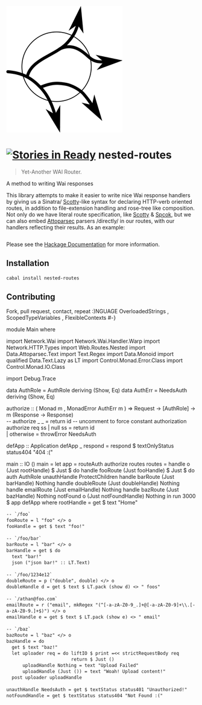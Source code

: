 ![Logo](https://raw.githubusercontent.com/athanclark/nested-routes/master/logo.png)

[![Stories in Ready](https://badge.waffle.io/athanclark/nested-routes.png?label=ready&title=Ready)](https://waffle.io/athanclark/nested-routes)
nested-routes
=============

> Yet-Another WAI Router.

A method to writing Wai responses

This library attempts to make it easier to write nice Wai response handlers
by giving us a Sinatra/
[Scotty](https://hackage.haskell.org/package/scotty)-like syntax for declaring HTTP-verb oriented
routes, in addition to file-extension handling and rose-tree like composition.
Not only do we have literal route specification, like
[Scotty](https://hackage.haskell.org/package/scotty) &
[Spcok](https://hackage.haskell.org/package/spock), but we
can also embed
[Attoparsec](https://hackage.haskell.org/package/attoparsec)
parsers /directly/ in our routes, with our handlers
reflecting their results. As an example:

```haskell

```

Please see the [Hackage Documentation](http://hackage.haskell.org/package/nested-routes)
for more information.

## Installation

```bash
cabal install nested-routes
```

## Contributing

Fork, pull request, contact, repeat :)NGUAGE
    OverloadedStrings
  , ScopedTypeVariables
  , FlexibleContexts
  #-}


module Main where

import Network.Wai
import Network.Wai.Handler.Warp
import Network.HTTP.Types
import Web.Routes.Nested
import Data.Attoparsec.Text
import Text.Regex
import Data.Monoid
import qualified Data.Text.Lazy as LT
import Control.Monad.Error.Class
import Control.Monad.IO.Class

import Debug.Trace


data AuthRole = AuthRole deriving (Show, Eq)
data AuthErr = NeedsAuth deriving (Show, Eq)

authorize :: ( Monad m
             , MonadError AuthErr m
             ) => Request -> [AuthRole] -> m (Response -> Response)                                                                                                     
-- authorize _ _ = return id -- uncomment to force constant authorization                                                                                               
authorize req ss | null ss   = return id                                                                                                                                
                 | otherwise = throwError NeedsAuth

defApp :: Application
defApp _ respond = respond $ textOnlyStatus status404 "404 :("

main :: IO ()
main =
  let app = routeAuth authorize routes
      routes =
        handle o (Just rootHandle) $ Just $ do
          handle fooRoute (Just fooHandle) $ Just $ do
            auth AuthRole unauthHandle ProtectChildren
            handle barRoute    (Just barHandle)    Nothing
            handle doubleRoute (Just doubleHandle) Nothing
          handle emailRoute (Just emailHandle) Nothing
          handle bazRoute (Just bazHandle) Nothing
          notFound o (Just notFoundHandle) Nothing
  in run 3000 $ app defApp
  where
    rootHandle = get $ text "Home"

    -- `/foo`
    fooRoute = l "foo" </> o
    fooHandle = get $ text "foo!"

    -- `/foo/bar`
    barRoute = l "bar" </> o
    barHandle = get $ do
      text "bar!"
      json ("json bar!" :: LT.Text)

    -- `/foo/1234e12`
    doubleRoute = p ("double", double) </> o
    doubleHandle d = get $ text $ LT.pack (show d) <> " foos"

    -- `/athan@foo.com`
    emailRoute = r ("email", mkRegex "(^[-a-zA-Z0-9_.]+@[-a-zA-Z0-9]+\\.[-a-zA-Z0-9.]+$)") </> o
    emailHandle e = get $ text $ LT.pack (show e) <> " email"

    -- `/baz`
    bazRoute = l "baz" </> o
    bazHandle = do
      get $ text "baz!"
      let uploader req = do liftIO $ print =<< strictRequestBody req
                            return $ Just ()
          uploadHandle Nothing = text "Upload Failed"
          uploadHandle (Just ()) = text "Woah! Upload content!"
      post uploader uploadHandle

    unauthHandle NeedsAuth = get $ textStatus status401 "Unauthorized!"
    notFoundHandle = get $ textStatus status404 "Not Found :("
